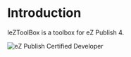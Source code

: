 Introduction
============
leZToolBox is a toolbox for eZ Publish 4.

![eZ Publish Certified Developer](http://www.llaumgui.com/images/ezcertdev.png)

